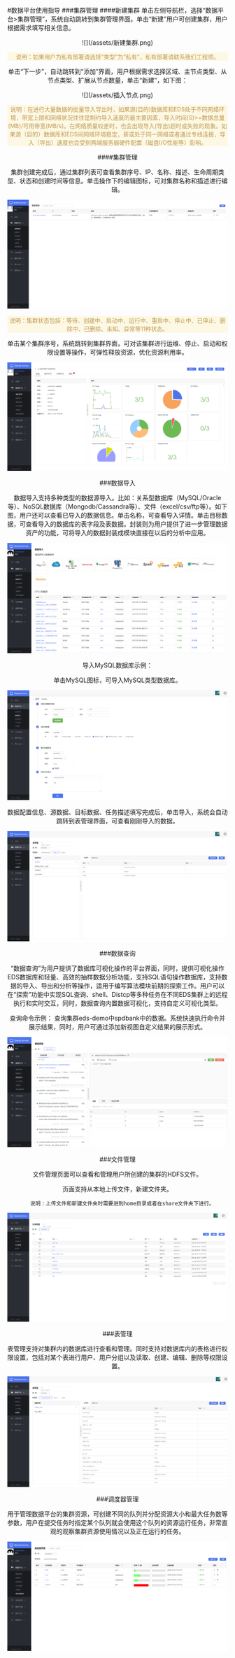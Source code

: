 #数据平台使用指导
###集群管理
####新建集群
单击左侧导航栏，选择“数据平台>集群管理”，系统自动跳转到集群管理界面。单击“新建”用户可创建集群，用户根据需求填写相关信息。

<center>![](/assets/新建集群.png)
 
<p style="color: #C09853;
background: #FCF8E3 none repeat scroll 0% 0%; font-size:13px;
" >说明：如果用户为私有部署请选择“类型”为“私有”，私有部署请联系我们工程师。</p>


单击“下一步”，自动跳转到“添加”界面，用户根据需求选择区域、主节点类型、从节点类型、扩展从节点数量，单击“新建”，如下图：

<center>![](/assets/插入节点.png)

<p style="color: #C09853;
background: #FCF8E3 none repeat scroll 0% 0%; font-size:13px;
" >说明：在进行大量数据的批量导入导出时，如果源(目的)数据库和EDS处于不同网络环境，带宽上限和网络状况往往是制约导入速度的最主要因素，导入时间(S)>=数据总量(MB)/可用带宽(MB/s)。在网络质量较差时，也会出现导入(导出)超时或失败的现象。如果源（目的）数据库和EDS间网络环境稳定，甚或处于同一网络或者通过专线连接，导入（导出）速度也会受到两端服务器硬件配置（磁盘I/O性能等）影响。</p>

####集群管理

集群创建完成后，通过集群列表可查看集群序号、IP、名称、描述、生命周期类型、状态和创建时间等信息。单击操作下的编辑图标，可对集群名称和描述进行编辑。

![](/assets/集群管理.png)

<p style="color: #C09853;
background: #FCF8E3 none repeat scroll 0% 0%; font-size:13px;
" >说明：集群状态包括：等待、创建中、启动中、运行中、重启中、停止中、已停止、删除中、已删除、未知、异常等11种状态。</p>

单击某个集群序号，系统跳转到集群界面，可对该集群进行运维、停止、启动和权限设置等操作，可弹性释放资源，优化资源利用率。

![](/assets/查看集群.png)

###数据导入

数据导入支持多种类型的数据源导入。比如：关系型数据库（MySQL/Oracle等）、NoSQL数据库（Mongodb/Cassandra等）、文件（excel/csv/ftp等）。如下图，用户还可以查看已导入的数据信息。单击名称，可查看导入详情。单击目标数据，可查看导入的数据库的表字段及表数据。封装则为用户提供了进一步管理数据资产的功能，可将导入的数据封装成模块直接在以后的分析中应用。

![](/assets/数据导入.png)

导入MySQL数据库示例：

单击MySQL图标，可导入MySQL类型数据库。

![](数据导入2.png)

数据配置信息、源数据、目标数据、任务描述填写完成后，单击导入，系统会自动跳转到表管理界面，可查看刚刚导入的数据。

![](数据导入3.png)

###数据查询

“数据查询”为用户提供了数据库可视化操作的平台界面，同时，提供可视化操作EDS数据库和轻量、高效的抽样数据分析功能，支持SQL语句操作数据库，支持数据的导入、导出和分析等操作，适用于编写算法模块前期的探索工作。用户可以在“探索”功能中实现SQL查询、shell、Distcp等多种任务在不同EDS集群上的远程执行和实时交互，同时，数据查询内置数据可视化，支持自定义可视化类型。

查询命令示例：
查询集群eds-demo中spdbank中的数据。系统快速执行命令并展示结果，同时，用户可通过添加新视图自定义结果的展示形式。

![](/assets/数据查询.png)

###文件管理

文件管理页面可以查看和管理用户所创建的集群的HDFS文件。

页面支持从本地上传文件，新建文件夹。

       说明：上传文件和新建文件夹时需要进到home目录或者在share文件夹下进行。

![](文件管理1.png)

###表管理

表管理支持对集群内的数据库进行查看和管理。同时支持对数据库内的表格进行权限设置，包括对某个表进行用户、用户分组以及读取、创建、编辑、删除等权限设置。

![](表管理1.png)

###调度器管理

用于管理数据平台的集群资源，可创建不同的队列并分配资源大小和最大任务数等参数，用户在提交任务时指定某个队列就会使用这个队列的资源运行任务，非常直观的观察集群资源使用情况以及正在运行的任务。

![](/assets/调度器管理.png)

